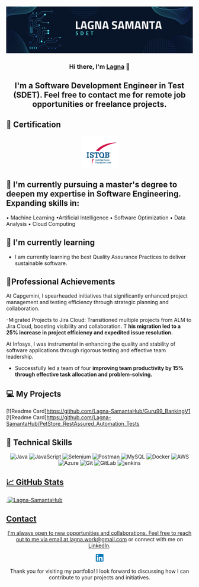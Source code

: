 
<p align="center">
  <a href="http://www.linkedin.com/in/lagna-samanta" target="_blank" rel="noreferrer">
    <img src="https://github.com/Lagna-SamantaHub/Lagna-SamantaHub/blob/main/Lagna%20Samanta%20Banner.png" alt="My banner">
  </a>
</p>

<h3 align="center">Hi there, I'm <a href="http://www.linkedin.com/in/lagna-samanta" rel="noreferrer">Lagna</a> 👋</h3>

<h2 align="center">I'm a Software Development Engineer in Test (SDET). Feel free to contact me for remote job opportunities or freelance projects. </h2>

  
## 🥇 Certification
<p align="center">
  <img src="https://github.com/Lagna-SamantaHub/Lagna-SamantaHub/blob/main/ISTQB.png" alt="Lagna | ISTQB" width="100 px"/>
</p>

## 🔭 I'm currently  pursuing a master's degree to deepen my expertise in Software Engineering. Expanding skills in:

• Machine Learning
•Artificial Intelligence
• Software Optimization 
• Data Analysis 
• Cloud Computing
  

## 🌱 I'm currently learning

- I am currently learning the best Quality Assurance Practices to deliver sustainable software.


## 🥇Professional Achievements

At Capgemini, I spearheaded initiatives that significantly enhanced project management and testing efficiency through strategic planning and collaboration.

-Migrated Projects to Jira Cloud: Transitioned multiple projects from ALM to Jira Cloud, boosting visibility and collaboration. T
<b>his migration led to a 25% increase in project efficiency and expedited issue resolution.</b>

At Infosys, I was instrumental in enhancing the quality and stability of software applications through rigorous testing and effective team leadership.
- Successfully led a team of four  <b> improving team productivity by 15% through effective task allocation and problem-solving.</b>



## 💻 My Projects 

[![Readme Card]https://github.com/Lagna-SamantaHub/Guru99_BankingV1
[![Readme Card]https://github.com/Lagna-SamantaHub/PetStore_RestAssured_Automation_Tests


## 💼 Technical Skills

<p align="center">
  <img src="https://img.shields.io/badge/Java-007396?style=for-the-badge&logo=java&logoColor=white" alt="Java">
  <img src="https://img.shields.io/badge/JavaScript-F7DF1E?style=for-the-badge&logo=javascript&logoColor=black" alt="JavaScript">
  <img src="https://img.shields.io/badge/Selenium-43B02A?style=for-the-badge&logo=selenium&logoColor=white" alt="Selenium">
  <img src="https://img.shields.io/badge/Postman-FF6C37?style=for-the-badge&logo=postman&logoColor=white" alt="Postman">
  <img src="https://img.shields.io/badge/MySQL-4479A1?style=for-the-badge&logo=mysql&logoColor=white" alt="MySQL">
  <img src="https://img.shields.io/badge/Docker-2496ED?style=for-the-badge&logo=docker&logoColor=white" alt="Docker">
  <img src="https://img.shields.io/badge/AWS-232F3E?style=for-the-badge&logo=amazon-aws&logoColor=white" alt="AWS">
  <img src="https://img.shields.io/badge/Azure-0089D6?style=for-the-badge&logo=microsoft-azure&logoColor=white" alt="Azure">
  <img src="https://img.shields.io/badge/Git-F05032?style=for-the-badge&logo=git&logoColor=white" alt="Git">
  <img src="https://img.shields.io/badge/GitLab-FCA121?style=for-the-badge&logo=gitlab&logoColor=white" alt="GitLab">
  <img src="https://www.vectorlogo.zone/logos/jenkins/jenkins-icon.svg" alt="jenkins" width="40" height="40"/> </a> <a href="https://www.linux.org/" target="_blank" rel="noreferrer"> 
</p>

## 📈 GitHub Stats 

<p>&nbsp;<img align="center" src="https://github-readme-stats.vercel.app/api?username=Lagna-SamantaHub&show_icons=true&locale=en" alt="Lagna-SamantaHub" /></p>

## Contact

<p align="center">I'm always open to new opportunities and collaborations. Feel free to reach out to me via email at <a href="mailto:lagna.work@gmail.com">lagna.work@gmail.com</a> or connect with me on <a href="http://www.linkedin.com/in/lagna-samanta">LinkedIn</a>.</p>

  <p align="center">
  <a href="http://www.linkedin.com/in/lagna-samanta">
    <img src="https://github.com/Lagna-SamantaHub/Lagna-SamantaHub/blob/main/LinkedinImg.png" alt="Lagna Samanta| LinkedIn" width="21px"/>
  </a>
 
</p>

<p align="center">Thank you for visiting my portfolio! I look forward to discussing how I can contribute to your projects and initiatives.</p>
